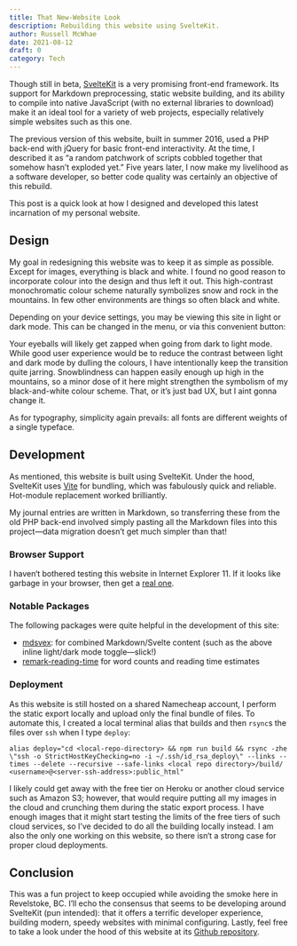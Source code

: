 ```yaml
---
title: That New-Website Look
description: Rebuilding this website using SvelteKit.
author: Russell McWhae
date: 2021-08-12
draft: 0
category: Tech
---
```


<script>
import ThemeSwitcher from '$lib/components/ThemeSwitcher.svelte'
  </script>

Though still in beta, [SvelteKit](https://kit.svelte.dev/) is a very promising front-end framework. Its support for Markdown preprocessing, static website building, and its ability to compile into native JavaScript (with no external libraries to download) make it an ideal tool for a variety of web projects, especially relatively simple websites such as this one.

The previous version of this website, built in summer 2016, used a PHP back-end with jQuery for basic front-end interactivity. At the time, I described it as “a random patchwork of scripts cobbled together that somehow hasn’t exploded yet.” Five years later, I now make my livelihood as a software developer, so better code quality was certainly an objective of this rebuild.

This post is a quick look at how I designed and developed this latest incarnation of my personal website.

## Design

My goal in redesigning this website was to keep it as simple as possible. Except for images, everything is black and white. I found no good reason to incorporate colour into the design and thus left it out. This high-contrast monochromatic colour scheme naturally symbolizes snow and rock in the mountains. In few other environments are things so often black and white.

Depending on your device settings, you may be viewing this site in light or dark mode. This can be changed in the menu, or via this convenient button:

<ThemeSwitcher />

Your eyeballs will likely get zapped when going from dark to light mode. While good user experience would be to reduce the contrast between light and dark mode by dulling the colours, I have intentionally keep the transition quite jarring. Snowblindness can happen easily enough up high in the mountains, so a minor dose of it here might strengthen the symbolism of my black-and-white colour scheme. That, or it’s just bad UX, but I aint gonna change it.

As for typography, simplicity again prevails: all fonts are different weights of a single typeface.

## Development

As mentioned, this website is built using SvelteKit. Under the hood, SvelteKit uses [Vite](https://vitejs.dev/) for bundling, which was fabulously quick and reliable. Hot-module replacement worked brilliantly.

My journal entries are written in Markdown, so transferring these from the old PHP back-end involved simply pasting all the Markdown files into this project—data migration doesn’t get much simpler than that!

### Browser Support

I haven‘t bothered testing this website in Internet Explorer 11. If it looks like garbage in your browser, then get a [real one](https://bestvpn.org/outdatedbrowser/en).

### Notable Packages

The following packages were quite helpful in the development of this site:

-   [mdsvex](https://mdsvex.pngwn.io/): for combined Markdown/Svelte content (such as the above inline light/dark mode toggle—slick!)
-   [remark-reading-time](https://github.com/mattjennings/remark-reading-time) for word counts and reading time estimates

### Deployment

As this website is still hosted on a shared Namecheap account, I perform the static export locally and upload only the final bundle of files. To automate this, I created a local terminal alias that builds and then `rsync`s the files over `ssh` when I type `deploy`:

```
alias deploy="cd <local-repo-directory> && npm run build && rsync -zhe \"ssh -o StrictHostKeyChecking=no -i ~/.ssh/id_rsa_deploy\" --links --times --delete --recursive --safe-links <local repo directory>/build/ <username>@<server-ssh-address>:public_html"
```

I likely could get away with the free tier on Heroku or another cloud service such as Amazon S3; however, that would require putting all my images in the cloud and crunching them during the static export process. I have enough images that it might start testing the limits of the free tiers of such cloud services, so I’ve decided to do all the building locally instead. I am also the only one working on this website, so there isn‘t a strong case for proper cloud deployments.

## Conclusion

This was a fun project to keep occupied while avoiding the smoke here in Revelstoke, BC. I’ll echo the consensus that seems to be developing around SvelteKit (pun intended): that it offers a terrific developer experience, building modern, speedy websites with minimal configuring. Lastly, feel free to take a look under the hood of this website at its [Github repository](https://github.com/rmcwhae/russellmcwhae.ca).
